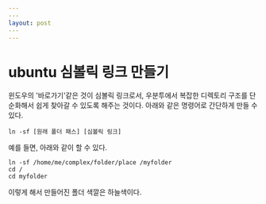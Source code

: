 ```yaml
---
​---
layout: post
​---
---
```


# ubuntu 심볼릭 링크 만들기

윈도우의 '바로가기'같은 것이 심볼릭 링크로서, 우분투에서 복잡한 디렉토리 구조를 단순화해서 쉽게 찾아갈 수 있도록 해주는 것이다. 아래와 같은 명령어로 간단하게 만들 수 있다.

```shell
ln -sf [원래 폴더 패스] [심볼릭 링크]
```

예를 들면, 아래와 같이 할 수 있다.

```shell
ln -sf /home/me/complex/folder/place /myfolder
cd /
cd myfolder
```

이렇게 해서 만들어진 폴더 색깔은 하늘색이다.





